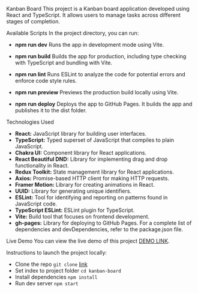 Kanban Board
This project is a Kanban board application developed using React and TypeScript. It allows users to manage tasks across different stages of completion.

Available Scripts
In the project directory, you can run:

- **npm run dev** Runs the app in development mode using Vite.

- **npm run build** Builds the app for production, including type checking with TypeScript and bundling with Vite.

- **npm run lint** Runs ESLint to analyze the code for potential errors and enforce code style rules.

- **npm run preview** Previews the production build locally using Vite.

- **npm run deploy** Deploys the app to GitHub Pages. It builds the app and publishes it to the dist folder.

Technologies Used
- **React:** JavaScript library for building user interfaces.
- **TypeScript:** Typed superset of JavaScript that compiles to plain JavaScript.
- **Chakra UI:** Component library for React applications.
- **React Beautiful DND:** Library for implementing drag and drop functionality in React.
- **Redux Toolkit:** State management library for React applications.
- **Axios:** Promise-based HTTP client for making HTTP requests.
- **Framer Motion:** Library for creating animations in React.
- **UUID:** Library for generating unique identifiers.
- **ESLint:** Tool for identifying and reporting on patterns found in JavaScript code.
- **TypeScript ESLint:** ESLint plugin for TypeScript.
- **Vite:** Build tool that focuses on frontend development.
- **gh-pages:** Library for deploying to GitHub Pages.
For a complete list of dependencies and devDependencies, refer to the package.json file.

Live Demo
You can view the live demo of this project [DEMO LINK](https://pozdnya.github.io/Kanban-board/).

Instructions to launch the project locally:
* Clone the repo `git clone` [link](https://github.com/Pozdnya/Kanban-board.git)
* Set index to project folder `cd kanban-board`
* Install dependencies `npm install`
* Run dev server `npm start`